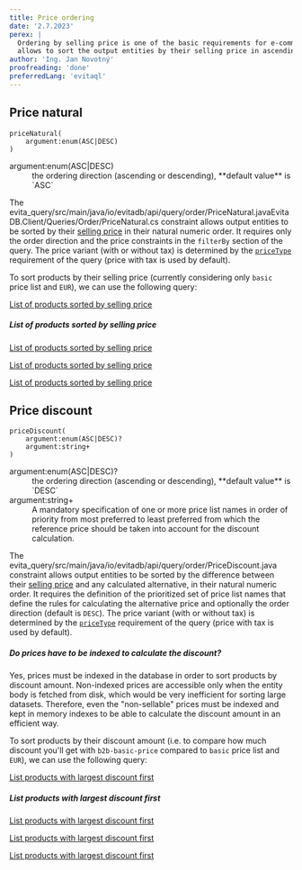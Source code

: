 ```yaml
---
title: Price ordering
date: '2.7.2023'
perex: |
  Ordering by selling price is one of the basic requirements for e-commerce applications. The price ordering constraint
  allows to sort the output entities by their selling price in ascending or descending order.
author: 'Ing. Jan Novotný'
proofreading: 'done'
preferredLang: 'evitaql'
---
```


## Price natural

```evitaql-syntax
priceNatural(
    argument:enum(ASC|DESC)
)
```

<dl>
    <dt>argument:enum(ASC|DESC)</dt>
    <dd>
        the ordering direction (ascending or descending), **default value** is `ASC`
    </dd>
</dl>


The <LS to="e,j,r,g"><SourceClass>evita_query/src/main/java/io/evitadb/api/query/order/PriceNatural.java</SourceClass></LS><LS to="c"><SourceClass>EvitaDB.Client/Queries/Order/PriceNatural.cs</SourceClass></LS> constraint
allows output entities to be sorted by their [selling price](../filtering/price.md#price-for-sale-computation-algorithm)
in their natural numeric order. It requires only the order direction and the price constraints in the `filterBy` section
of the query. The price variant (with or without tax) is determined by the [`priceType`](../requirements/price.md#price-type)
requirement of the query (price with tax is used by default).

To sort products by their selling price (currently considering only `basic` price list and `EUR`), we can use
the following query:

<SourceCodeTabs requires="evita_functional_tests/src/test/resources/META-INF/documentation/evitaql-init.java" langSpecificTabOnly>

[List of products sorted by selling price](/documentation/user/en/query/ordering/examples/price/price-natural.evitaql)
</SourceCodeTabs>

<Note type="info">

<NoteTitle toggles="true">

##### List of products sorted by selling price
</NoteTitle>

<LS to="e,j,c">

<MDInclude>[List of products sorted by selling price](/documentation/user/en/query/ordering/examples/price/price-natural.evitaql.md)</MDInclude>

</LS>

<LS to="g">

<MDInclude>[List of products sorted by selling price](/documentation/user/en/query/ordering/examples/price/price-natural.graphql.json.md)</MDInclude>

</LS>

<LS to="r">

<MDInclude>[List of products sorted by selling price](/documentation/user/en/query/ordering/examples/price/price-natural.rest.json.md)</MDInclude>

</LS>

</Note>

## Price discount

```evitaql-syntax
priceDiscount(
    argument:enum(ASC|DESC)?
    argument:string+
)
```

<dl>
    <dt>argument:enum(ASC|DESC)?</dt>
    <dd>
        the ordering direction (ascending or descending), **default value** is `DESC`
    </dd>
    <dt>argument:string+</dt>
    <dd>
        A mandatory specification of one or more price list names in order of priority from most preferred to least
        preferred from which the reference price should be taken into account for the discount calculation.
    </dd>
</dl>


The <LS to="e,j,r,g"><SourceClass>evita_query/src/main/java/io/evitadb/api/query/order/PriceDiscount.java</SourceClass></LS> constraint
allows output entities to be sorted by the difference between their [selling price](../filtering/price.md#price-for-sale-computation-algorithm)
and any calculated alternative, in their natural numeric order. It requires the definition of the prioritized set 
of price list names that define the rules for calculating the alternative price and optionally the order direction 
(default is `DESC`). The price variant (with or without tax) is determined by the [`priceType`](../requirements/price.md#price-type) 
requirement of the query (price with tax is used by default).

<Note type="warning">

<NoteTitle toggles="true">

##### Do prices have to be indexed to calculate the discount?

</NoteTitle>

Yes, prices must be indexed in the database in order to sort products by discount amount. Non-indexed prices are 
accessible only when the entity body is fetched from disk, which would be very inefficient for sorting large datasets. 
Therefore, even the "non-sellable" prices must be indexed and kept in memory indexes to be able to calculate the discount 
amount in an efficient way.

</Note>

To sort products by their discount amount (i.e. to compare how much discount you'll get with `b2b-basic-price` compared
to `basic` price list and `EUR`), we can use the following query:

<SourceCodeTabs requires="evita_functional_tests/src/test/resources/META-INF/documentation/evitaql-init.java" langSpecificTabOnly>

[List products with largest discount first](/documentation/user/en/query/ordering/examples/price/price-discount.evitaql)
</SourceCodeTabs>

<Note type="info">

<NoteTitle toggles="true">

##### List products with largest discount first
</NoteTitle>

<LS to="e,j">

<MDInclude>[List products with largest discount first](/documentation/user/en/query/ordering/examples/price/price-natural.evitaql.md)</MDInclude>

</LS>

<LS to="g">

<MDInclude>[List products with largest discount first](/documentation/user/en/query/ordering/examples/price/price-natural.graphql.json.md)</MDInclude>

</LS>

<LS to="r">

<MDInclude>[List products with largest discount first](/documentation/user/en/query/ordering/examples/price/price-natural.rest.json.md)</MDInclude>

</LS>

</Note>
